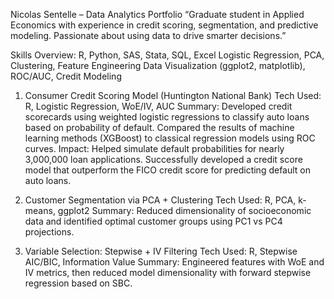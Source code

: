 Nicolas Sentelle – Data Analytics Portfolio
“Graduate student in Applied Economics with experience in credit scoring, segmentation, and predictive modeling. Passionate about using data to drive smarter decisions.”

Skills Overview:
R, Python, SAS, Stata, SQL, Excel
Logistic Regression, PCA, Clustering, Feature Engineering
Data Visualization (ggplot2, matplotlib), ROC/AUC, Credit Modeling

1. Consumer Credit Scoring Model (Huntington National Bank)
Tech Used: R, Logistic Regression, WoE/IV, AUC
Summary: Developed credit scorecards using weighted logistic regressions to classify auto loans based on probability of default. Compared the results of machine learning methods (XGBoost) to classical regression models using ROC curves.
Impact: Helped simulate default probabilities for nearly 3,000,000 loan applications. Successfully developed a credit score model that outperform the FICO credit score for predicting default on auto loans.

2. Customer Segmentation via PCA + Clustering
Tech Used: R, PCA, k-means, ggplot2
Summary: Reduced dimensionality of socioeconomic data and identified optimal customer groups using PC1 vs PC4 projections.

3. Variable Selection: Stepwise + IV Filtering
Tech Used: R, Stepwise AIC/BIC, Information Value
Summary: Engineered features with WoE and IV metrics, then reduced model dimensionality with forward stepwise regression based on SBC.
